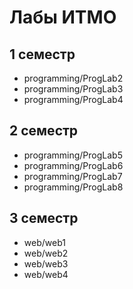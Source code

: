 # Лабы ИТМО
## 1 семестр
* programming/ProgLab2
* programming/ProgLab3
* programming/ProgLab4

## 2 семестр
* programming/ProgLab5
* programming/ProgLab6
* programming/ProgLab7
* programming/ProgLab8

## 3 семестр
* web/web1
* web/web2
* web/web3
* web/web4